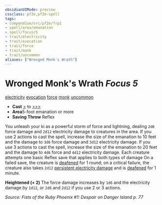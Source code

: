 ```yaml
---
obsidianUIMode: preview
cssclass: pf2e,pf2e-spell
tags:
- compendium/src/pf2e/frp1
- spell/area/emanation
- spell/focus/5
- trait/electricity
- trait/evocation
- trait/force
- trait/monk
- trait/uncommon
aliases: ["Wronged Monk's Wrath"]
---
```

# Wronged Monk's Wrath *Focus 5*   
[electricity](../../Rules/traits/electricity.md)  [evocation](../../Rules/traits/evocation.md)  [force](../../Rules/traits/force.md)  [monk](../../Rules/traits/monk.md)  [uncommon](../../Rules/traits/uncommon.md)  

- **Cast** [>](../../Rules/core-rulebook/chapter-9-playing-the-game.md#Actions "Single Action") to [>>>](../../Rules/core-rulebook/chapter-9-playing-the-game.md#Actions "Three-Action") 
- **Area**5-foot emanation or more
- **Saving Throw** Reflex

You unleash your ki as a powerful storm of force and lightning, dealing `2d6` force damage and `2d12` electricity damage to creatures in the area. If you use 2 actions to cast the spell, increase the size of the emanation to 10 feet and the damage to `3d6` force damage and `3d12` electricity damage. If you use 3 actions to cast the spell, increase the size of the emanation to 20 feet and the damage to `4d6` force and `4d12` electricity damage. Each creature attempts one basic Reflex save that applies to both types of damage On a failed save, the creature is [deafened](../../Rules/conditions.md#Deafened) for 1 round; on a critical failure, the creature also takes `2d12` [persistent electricity damage](../../Rules/conditions.md#Persistent%20Damage) and is [deafened](../../Rules/conditions.md#Deafened) for 1 minute.

**Heightened (+ 2)** The force damage increases by `1d6` and the electricity damage by `1d12`, or `2d6` and `2d12` if you use 2 or 3 actions.

*Source: Fists of the Ruby Phoenix #1: Despair on Danger Island p. 77*